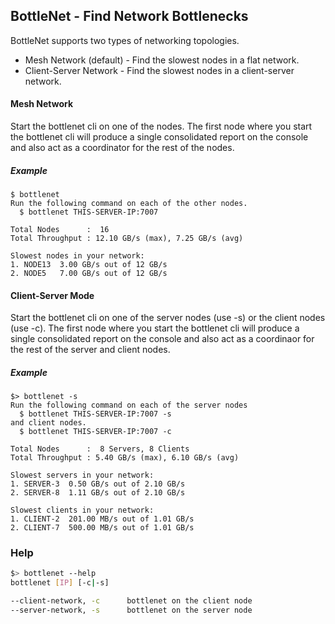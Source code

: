 BottleNet - Find Network Bottlenecks
----------------
BottleNet supports two types of networking topologies.
- Mesh Network (default) - Find the slowest nodes in a flat network.
- Client-Server Network - Find the slowest nodes in a client-server network. 

#### Mesh Network
Start the bottlenet cli on one of the nodes. The first node where you start the bottlenet cli will produce a single consolidated report on the console and also act as a coordinator for the rest of the nodes.
##### Example
```
$ bottlenet 
Run the following command on each of the other nodes.
  $ bottlenet THIS-SERVER-IP:7007

Total Nodes      :  16
Total Throughput : 12.10 GB/s (max), 7.25 GB/s (avg)

Slowest nodes in your network:
1. NODE13  3.00 GB/s out of 12 GB/s
2. NODE5   7.00 GB/s out of 12 GB/s
```
#### Client-Server Mode
Start the bottlenet cli on one of the server nodes (use -s) or the client nodes (use -c). The first node where you start the bottlenet cli will produce a single consolidated report on the console and also act as a coordinaor for the rest of the server and client nodes.

##### Example
```
$> bottlenet -s
Run the following command on each of the server nodes
  $ bottlenet THIS-SERVER-IP:7007 -s
and client nodes.
  $ bottlenet THIS-SERVER-IP:7007 -c

Total Nodes      :  8 Servers, 8 Clients
Total Throughput : 5.40 GB/s (max), 6.10 GB/s (avg)

Slowest servers in your network:
1. SERVER-3  0.50 GB/s out of 2.10 GB/s
2. SERVER-8  1.11 GB/s out of 2.10 GB/s

Slowest clients in your network:
1. CLIENT-2  201.00 MB/s out of 1.01 GB/s
2. CLIENT-7  500.00 MB/s out of 1.01 GB/s
```

### Help

```sh
$> bottlenet --help
bottlenet [IP] [-c|-s]

--client-network, -c      bottlenet on the client node
--server-network, -s      bottlenet on the server node
```
